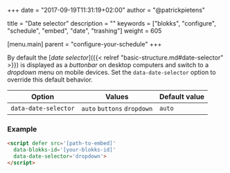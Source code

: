 +++
date            = "2017-09-19T11:31:19+02:00"
author          = "@patrickpietens"

title           = "Date selector"
description     = ""
keywords        = ["blokks", "configure", "schedule", "embed", "date", "trashing"]
weight          = 605

[menu.main]
parent          = "configure-your-schedule"
+++

By default the [*date selector*]({{< relref "basic-structure.md#date-selector" >}}) is displayed as a *buttonbar* on desktop computers and switch to a *dropdown* menu on mobile devices. Set the `data-date-selector` option to override this default behavior.

| Option | Values | Default value |
|--------|--------|---------------|
| `data-date-selector` | `auto` `buttons` `dropdown` | `auto` |

### Example

```html
<script	defer src='[path-to-embed]'
  data-blokks-id='[your-blokks-id]'
  data-date-selector='dropdown'>
</script>
```